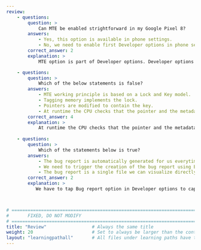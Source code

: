 ```yaml
---
review:
    - questions:
        question: >
            Can MTE be enabled strightforward in my Google Pixel 8?
        answers:
            - Yes, this option is available in phone settings.
            - No, we need to enable first Developer options in phone settings.
        correct_answer: 2                    
        explanation: >
            MTE option is part of Developer options. Developer options need to be enabled first in phone settings to access MTE option.

    - questions:
        question: >
            Which of the below statements is false?
        answers:
            - MTE working principle is based on a Lock and Key model.
            - Tagging memory implements the lock.
            - Pointers are modified to contain the key.
            - At runtime the CPU checks that the pointer and the metadata tags match. If so, the application crashes in any device.
        correct_answer: 4                   
        explanation: >
            At runtime the CPU checks that the pointer and the metadata tags match, on each load and store. Android apps that incorrectly store information in the top byte of the pointer are guaranteed to break on an MTE-enabled device.
               
    - questions:
        question: >
            Which of the statements below is true?
        answers:
            - The bug report is automatically generated for us everytime the application crashes.
            - We need to trigger the creation of the bug report using Bug report option in Developer options.
            - The bug report is a single file we can visualize directly in our phone.            
        correct_answer: 2          
        explanation: >
           We have to tap Bug report option in Developer options to capture the bug report.



# ================================================================================
#       FIXED, DO NOT MODIFY
# ================================================================================
title: "Review"                 # Always the same title
weight: 20                      # Set to always be larger than the content in this path
layout: "learningpathall"       # All files under learning paths have this same wrapper
---
```

